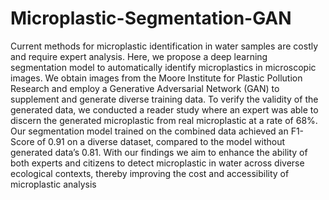 # Microplastic-Segmentation-GAN

Current methods for microplastic identification in water samples are costly and
require expert analysis. Here, we propose a deep learning segmentation model
to automatically identify microplastics in microscopic images. We obtain images
from the Moore Institute for Plastic Pollution Research and employ a Generative
Adversarial Network (GAN) to supplement and generate diverse training data. To
verify the validity of the generated data, we conducted a reader study where an
expert was able to discern the generated microplastic from real microplastic at a
rate of 68%. Our segmentation model trained on the combined data achieved an
F1-Score of 0.91 on a diverse dataset, compared to the model without generated
data’s 0.81. With our findings we aim to enhance the ability of both experts and
citizens to detect microplastic in water across diverse ecological contexts, thereby
improving the cost and accessibility of microplastic analysis
